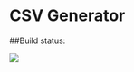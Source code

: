 # CSV Generator

##Build status:

![](https://travis-ci.org/fatboystring/csv_generator.svg?branch=master)
